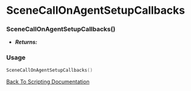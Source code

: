 # SceneCallOnAgentSetupCallbacks

### SceneCallOnAgentSetupCallbacks()
- ***Returns:*** 

### Usage

```Lua
SceneCallOnAgentSetupCallbacks()
```


[Back To Scripting Documentation](../README.md)
